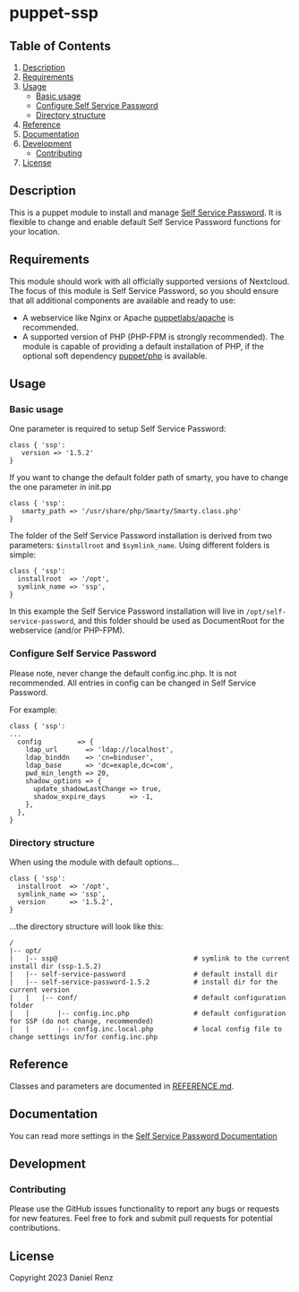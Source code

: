 # puppet-ssp

## Table of Contents

1. [Description](#description)
2. [Requirements](#requirements)
3. [Usage](#usage)
    - [Basic usage](#basic-usage)
    - [Configure Self Service Password](#configure-self-service-password)
    - [Directory structure](#directory-structure)
4. [Reference](#reference)
5. [Documentation](#documentation)
6. [Development](#development)
    - [Contributing](#contributing)
7. [License](#license)

## Description

This is a puppet module to install and manage [Self Service Password](https://ltb-project.org/documentation/self-service-password.html).
It is flexible to change and enable default Self Service Password functions for your location.


## Requirements

This module should work with all officially supported versions of Nextcloud.
The focus of this module is Self Service Password, so you should ensure that all additional components are available and ready to use:

   * A webservice like Nginx or Apache [puppetlabs/apache](https://github.com/puppetlabs/puppetlabs-apache) is recommended.
   * A supported version of PHP (PHP-FPM is strongly recommended). The module is capable of providing a default installation of PHP, if the optional soft dependency        [puppet/php](https://github.com/voxpupuli/puppet-php) is available.


## Usage

### Basic usage

One parameter is required to setup Self Service Password:


```puppet
class { 'ssp':
   version => '1.5.2'
}
```

If you want to change the default folder path of smarty, you have to change the one parameter in init.pp

```puppet
class { 'ssp':
   smarty_path => '/usr/share/php/Smarty/Smarty.class.php'
}
```

The folder of the Self Service Password installation is derived from two parameters: `$installroot` and `$symlink_name`. Using different folders is simple:

```puppet
class { 'ssp':
  installroot  => '/opt',
  symlink_name => 'ssp',
}
```

In this example the Self Service Password installation will live in `/opt/self-service-password`, and this folder should be used as DocumentRoot for the webservice (and/or PHP-FPM). 

### Configure Self Service Password 

Please note, never change the default config.inc.php. It is not recommended. 
All entries in config can be changed in Self Service Password.

For example:

```puppet
class { 'ssp':
...
  config         => {
    ldap_url       => 'ldap://localhost',
    ldap_binddn    => 'cn=binduser',
    ldap_base      => 'dc=exaple,dc=com',
    pwd_min_length => 20,
    shadow_options => {
      update_shadowLastChange => true,
      shadow_expire_days      => -1,
    },
  },
}
```

### Directory structure

When using the module with default options... 

```puppet
class { 'ssp':
  installroot  => '/opt',
  symlink_name => 'ssp',
  version      => '1.5.2',
}
```

...the directory structure will look like this:


```
/
|-- opt/
|   |-- ssp@                                  # symlink to the current install dir (ssp-1.5.2)
|   |-- self-service-password                 # default install dir 
|   |-- self-service-password-1.5.2           # install dir for the current version
|   |   |-- conf/                             # default configuration folder
|   |       |-- config.inc.php                # default configuration for SSP (do not change, recommended)
|   |       |-- config.inc.local.php          # local config file to change settings in/for config.inc.php 
```

## Reference

Classes and parameters are documented in [REFERENCE.md](REFERENCE.md).


## Documentation

You can read more settings in the [Self Service Password Documentation](https://self-service-password.readthedocs.io/_/downloads/en/latest/pdf/)


## Development

### Contributing

Please use the GitHub issues functionality to report any bugs or requests for new features. Feel free to fork and submit pull requests for potential contributions.


## License

Copyright 2023 Daniel Renz
